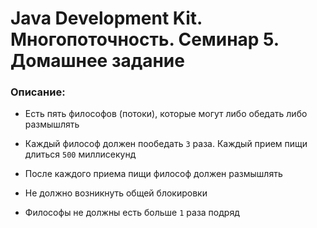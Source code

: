 # Java Development Kit. Многопоточность. Семинар 5. Домашнее задание

### Описание:

- Есть пять философов (потоки), которые могут либо обедать либо размышлять

- Каждый философ должен пообедать `3` раза. Каждый прием пищи длиться `500` миллисекунд

- После каждого приема пищи философ должен размышлять

- Не должно возникнуть общей блокировки

- Философы не должны есть больше `1` раза подряд
